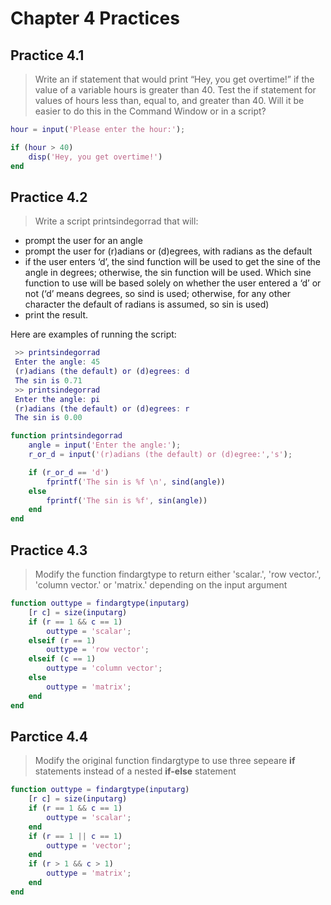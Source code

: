 # Chapter 4 Practices

## Practice 4.1

> Write an if statement that would print “Hey, you get overtime!” if the value of a variable hours is greater than 40. Test the if statement for values of hours less than, equal to, and greater than 40. Will it be easier to do this in the Command Window or in a script?

```MATLAB
hour = input('Please enter the hour:');

if (hour > 40)
    disp('Hey, you get overtime!')
end
```

## Practice 4.2

> Write a script printsindegorrad that will:

* prompt the user for an angle
* prompt the user for (r)adians or (d)egrees, with radians as the default
* if the user enters ‘d’, the sind function will be used to get the sine of the angle in degrees; otherwise, the sin function will be used. Which sine function to use will be based solely on whether the user entered a ‘d’ or not (‘d’ means degrees, so sind is used; otherwise, for any other character the default of radians is assumed, so sin is used)
* print the result.

Here are examples of running the script:

```MATLAB
 >> printsindegorrad
 Enter the angle: 45
 (r)adians (the default) or (d)egrees: d
 The sin is 0.71
 >> printsindegorrad
 Enter the angle: pi
 (r)adians (the default) or (d)egrees: r
 The sin is 0.00
```

```MATLAB
function printsindegorrad
    angle = input('Enter the angle:');
    r_or_d = input('(r)adians (the default) or (d)egree:','s');

    if (r_or_d == 'd')
        fprintf('The sin is %f \n', sind(angle))
    else
        fprintf('The sin is %f', sin(angle))
    end
end
```

## Practice 4.3

> Modify the function findargtype to return either 'scalar.', 'row vector.', 'column vector.' or 'matrix.' depending on the input argument

```MATLAB
function outtype = findargtype(inputarg)
    [r c] = size(inputarg)
    if (r == 1 && c == 1)
        outtype = 'scalar';
    elseif (r == 1)
        outtype = 'row vector';
    elseif (c == 1)
        outtype = 'column vector';
    else
        outtype = 'matrix';
    end
end
```

## Parctice 4.4

> Modify the original function findargtype to use three sepeare **if** statements instead of a nested **if-else** statement

```MATLAB
function outtype = findargtype(inputarg)
    [r c] = size(inputarg)
    if (r == 1 && c == 1)
        outtype = 'scalar';
    end
    if (r == 1 || c == 1)
        outtype = 'vector';
    end
    if (r > 1 && c > 1)
        outtype = 'matrix';
    end
end
```